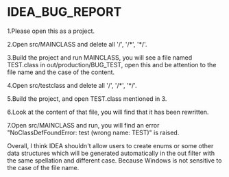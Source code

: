 # IDEA_BUG_REPORT

<p>1.Please open this as a project.</p>
<p>2.Open src/MAINCLASS and delete all '/', '/*', '*/'.</p>
<p>3.Build the project and run MAINCLASS, you will see a file named TEST.class in out/production/BUG_TEST, open this and be attention to the file name and the case of the content.</p>
<p>4.Open src/testclass and delete all '/', '/*', '*/'.</p>
<p>5.Build the project, and open TEST.class mentioned in 3.</p>
<p>6.Look at the content of that file, you will find that it has been rewritten.</p>
<p>7.Open src/MAINCLASS and run, you will find an error "NoClassDefFoundError: test (wrong name: TEST)" is raised.</p>

<p>Overall, I think IDEA shouldn't allow users to create enums or some other data structures which will be generated automatically in the out filter with the same spellation and different case. Because Windows is not sensitive to the case of the file name.</p>

